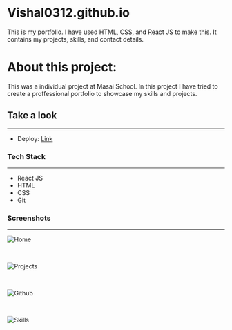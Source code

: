 # Vishal0312.github.io
This is my portfolio. I have used HTML, CSS, and React JS to make this. It contains my projects, skills, and contact details.

# About this project:

<p>
This was a individual project at Masai School.
In this project I have tried to create a proffessional portfolio to showcase my skills and projects.
</p>


## Take a look

---

- Deploy: [Link](https://vishal.github.io)

### Tech Stack

---

- React JS
- HTML
- CSS
- Git


### Screenshots

---

![Home](https://i.postimg.cc/qBLqg4f1/Screenshot-48.png)

<br/>


![Projects](https://i.postimg.cc/L68X1w22/Screenshot-49.png)


<br/>

![Github](https://i.postimg.cc/Qtq8BkzF/Screenshot-50.png)

<br/>

![Skills](https://i.postimg.cc/PrJXxDQq/Screenshot-52.png)
